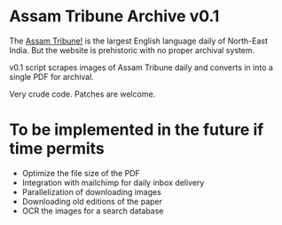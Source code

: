 # Assam Tribune Archive v0.1

The [Assam Tribune!](http://assamtribune.com) is the largest English language daily of North-East India. But the website is prehistoric with no proper archival system.

v0.1 script scrapes images of Assam Tribune daily and converts in into a single PDF for archival.

Very crude code. Patches are welcome. 

# To be implemented in the future if time permits

* Optimize the file size of the PDF
* Integration with mailchimp for daily inbox delivery
* Parallelization of downloading images
* Downloading old editions of the paper
* OCR the images for a search database


